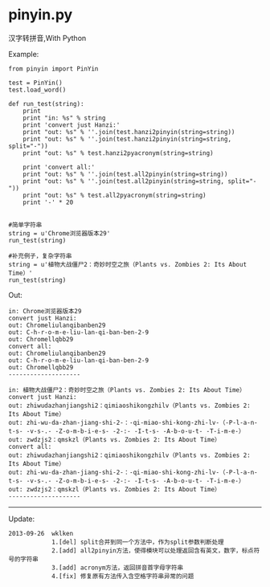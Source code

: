 pinyin.py
=========

汉字转拼音,With Python

Example:

    from pinyin import PinYin

    test = PinYin()
    test.load_word()

    def run_test(string):
        print
        print "in: %s" % string
        print 'convert just Hanzi:'
        print "out: %s" % ''.join(test.hanzi2pinyin(string=string))
        print "out: %s" % ''.join(test.hanzi2pinyin(string=string, split="-"))
        print "out: %s" % test.hanzi2pyacronym(string=string)

        print 'convert all:'
        print "out: %s" % ''.join(test.all2pinyin(string=string))
        print "out: %s" % ''.join(test.all2pinyin(string=string, split="-"))
        print "out: %s" % test.all2pyacronym(string=string)
        print '-' * 20


    #简单字符串
    string = u'Chrome浏览器版本29'
    run_test(string)

    #补充例子，复杂字符串
    string = u'植物大战僵尸2：奇妙时空之旅（Plants vs. Zombies 2: Its About Time）'
    run_test(string)


Out:

    in: Chrome浏览器版本29
    convert just Hanzi:
    out: Chromeliulanqibanben29
    out: C-h-r-o-m-e-liu-lan-qi-ban-ben-2-9
    out: Chromellqbb29
    convert all:
    out: Chromeliulanqibanben29
    out: C-h-r-o-m-e-liu-lan-qi-ban-ben-2-9
    out: Chromellqbb29
    --------------------

    in: 植物大战僵尸2：奇妙时空之旅（Plants vs. Zombies 2: Its About Time）
    convert just Hanzi:
    out: zhiwudazhanjiangshi2：qimiaoshikongzhilv（Plants vs. Zombies 2: Its About Time）
    out: zhi-wu-da-zhan-jiang-shi-2-：-qi-miao-shi-kong-zhi-lv-（-P-l-a-n-t-s- -v-s-.- -Z-o-m-b-i-e-s- -2-:- -I-t-s- -A-b-o-u-t- -T-i-m-e-）
    out: zwdzjs2：qmskzl（Plants vs. Zombies 2: Its About Time）
    convert all:
    out: zhiwudazhanjiangshi2：qimiaoshikongzhilv（Plants vs. Zombies 2: Its About Time）
    out: zhi-wu-da-zhan-jiang-shi-2-：-qi-miao-shi-kong-zhi-lv-（-P-l-a-n-t-s- -v-s-.- -Z-o-m-b-i-e-s- -2-:- -I-t-s- -A-b-o-u-t- -T-i-m-e-）
    out: zwdzjs2：qmskzl（Plants vs. Zombies 2: Its About Time）
    --------------------

-------

Update:

    2013-09-26  wklken
                1.[del] split合并到同一个方法中，作为split参数判断处理
                2.[add] all2pinyin方法，使得模块可以处理返回含有英文，数字，标点符号的字符串
                3.[add] acronym方法，返回拼音首字母字符串
                4.[fix] 修复原有方法传入含空格字符串异常的问题
